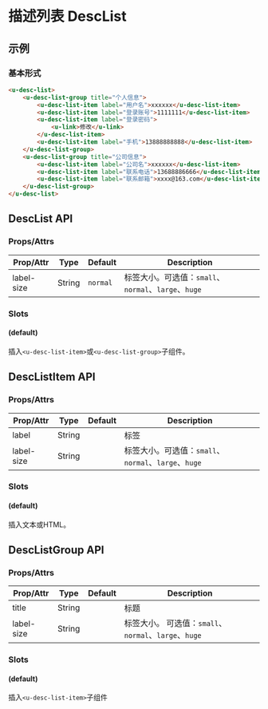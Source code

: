 # 描述列表 DescList

## 示例
### 基本形式

``` html
<u-desc-list>
    <u-desc-list-group title="个人信息">
        <u-desc-list-item label="用户名">xxxxxx</u-desc-list-item>
        <u-desc-list-item label="登录账号">1111111</u-desc-list-item>
        <u-desc-list-item label="登录密码">
            <u-link>修改</u-link>
        </u-desc-list-item>
        <u-desc-list-item label="手机">13888888888</u-desc-list-item>
    </u-desc-list-group>
    <u-desc-list-group title="公司信息">
        <u-desc-list-item label="公司名">xxxxxx</u-desc-list-item>
        <u-desc-list-item label="联系电话">13688886666</u-desc-list-item>
        <u-desc-list-item label="联系邮箱">xxxx@163.com</u-desc-list-item>
    </u-desc-list-group>
</u-desc-list>
```

## DescList API

### Props/Attrs

| Prop/Attr | Type | Default | Description |
| --------- | ---- | ------- | ----------- |
| label-size | String | `normal` | 标签大小。可选值：`small`、`normal`、`large`、`huge` |


### Slots

#### (default)

插入`<u-desc-list-item>`或`<u-desc-list-group>`子组件。

## DescListItem API

### Props/Attrs

| Prop/Attr | Type | Default | Description |
| --------- | ---- | ------- | ----------- |
| label | String | | 标签 |
| label-size | String | | 标签大小。可选值：`small`、`normal`、`large`、`huge` |

### Slots

#### (default)

插入文本或HTML。

## DescListGroup API

### Props/Attrs

| Prop/Attr | Type | Default | Description |
| --------- | ---- | ------- | ----------- |
| title | String | | 标题 |
| label-size | String | | 标签大小。 可选值：`small`、`normal`、`large`、`huge` |

### Slots

#### (default)

插入`<u-desc-list-item>`子组件
